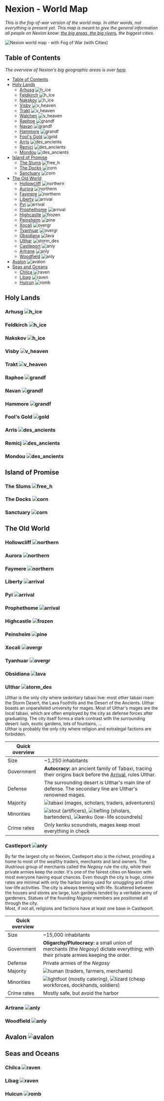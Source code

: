 # Nexion - World Map
*This is the fog-of-war version of the world map. In other words, not everything is present yet. This map is meant to give the general information all people on Nexion know: [the big areas, the big rivers](./world_fow.md), the biggest cities.*

![Nexion world map - with Fog of War (with Cities)](../imgs/world_fow_cities.png)

## Table of Contents
*The overview of Nexion's big geographic areas is over [here](./world_fow.md).*
 - [Table of Contents](./world_fow_cities.md#table-of-contents)
 - [Holy Lands](./world_fow_cities.md#holy-lands)
     - [Arhusg](./world_fow_cities.md#arhusg) ![h_ice]
     - [Feldkirch](./world_fow_cities.md#feldkirch) ![h_ice]
     - [Nakskov](./world_fow_cities.md#nakskov) ![h_ice]
     - [Visby](./world_fow_cities.md#visby) ![v_heaven]
     - [Trakt](./world_fow_cities.md#trakt) ![v_heaven]
     - [Walchen](./world_fow_cities.md#walchen) ![v_heaven]
     - [Raphoe](./world_fow_cities.md#raphoe) ![grandf]
     - [Navan](./world_fow_cities.md#navan) ![grandf]
     - [Hammore](./world_fow_cities.md#hammore) ![grandf]
     - [Fool's Gold](./world_fow_cities.md#fools-gold) ![gold]
     - [Arris](./world_fow_cities.md#arris) ![des_ancients]
     - [Remicj](./world_fow_cities.md#remicj) ![des_ancients]
     - [Mondou](./world_fow_cities.md#mondou) ![des_ancients]
 - [Island of Promise](./world_fow_cities.md#island-of-promise)
     - [The Slums](./world_fow_cities.md#the-slums) ![free_h]
     - [The Docks](./world_fow_cities.md#the-docks) ![corn]
     - [Sanctuary](./world_fow_cities.md#sanctuary) ![corn]
 - [The Old World](./world_fow_cities.md#the-old-world)
     - [Hollowcliff](./world_fow_cities.md#hollowcliff) ![northern]
     - [Aurora](./world_fow_cities.md#aurora) ![northern]
     - [Faymere](./world_fow_cities.md#faymere) ![northern]
     - [Liberty](./world_fow_cities.md#liberty) ![arrival]
     - [Pyi](./world_fow_cities.md#pyi) ![arrival]
     - [Prophethome](./world_fow_cities.md#prophethome) ![arrival]
     - [Highcastle](./world_fow_cities.md#highcastle) ![frozen]
     - [Peinsheim](./world_fow_cities.md#peinsheim) ![pine]
     - [Xocali](./world_fow_cities.md#xocali) ![overgr]
     - [Tyanhuar](./world_fow_cities.md#tyanhuar) ![overgr]
     - [Obsidiana](./world_fow_cities.md#obsidiana) ![lava]
     - [Ulthar](./world_fow_cities.md#ulthar) ![storm_des]
     - [Castleport](./world_fow_cities.md#castleport) ![anly]
     - [Artrane](./world_fow_cities.md#artrane) ![anly]
     - [Woodfield](./world_fow_cities.md#woodfield) ![anly]
 - [Avalon](./world_fow_cities.md#avalon) ![avalon]
 - [Seas and Oceans](./world_fow_cities.md#seas-and-oceans)
     - [Chilca](./world_fow_cities.md#chilca) ![raven]
     - [Libag](./world_fow_cities.md#libag) ![raven]
     - [Huicun](./world_fow_cities.md#huicun) ![romb]

## Holy Lands
### Arhusg ![h_ice]
### Feldkirch ![h_ice]
### Nakskov ![h_ice]
### Visby ![v_heaven]
### Trakt ![v_heaven]
### Raphoe ![grandf]
### Navan ![grandf]
### Hammore ![grandf]
### Fool's Gold ![gold]
### Arris ![des_ancients]
### Remicj ![des_ancients]
### Mondou ![des_ancients]

## Island of Promise
### The Slums ![free_h]
### The Docks ![corn]
### Sanctuary ![corn]

## The Old World
### Hollowcliff ![northern]
### Aurora ![northern]
### Faymere ![northern]
### Liberty ![arrival]
### Pyi ![arrival]
### Prophethome ![arrival]
### Highcastle ![frozen]
### Peinsheim ![pine]
### Xocali ![overgr]
### Tyanhuar ![overgr]
### Obsidiana ![lava]
### Ulthar ![storm_des]
Ulthar is the only city where sedentary tabaxi live: most other tabaxi roam the Storm Desert, the Lava Foothills and the Desert of the Ancients. Ulthar boasts an unparalleled university for mages. Most of Ulthar's mages are the local tabaxi, which are often employed by the city as defense forces after graduating. The city itself forms a stark contrast with the surrounding desert: lush, exotic gardens, lots of fountains, ...  
Ulthar is probably the only city where religion and extralegal factions are forbidden.

 Quick overview | <i></i>
 --- | ---
 Size | ~1,250 inhabitants
 Government | **Autocracy:** an ancient family of Tabaxi, tracing their origins back before the [Arrival](./world-hist.md#arrival), rules Ulthar.
 Defense | The surrounding desert is Ulthar's main line of defense. The secondary line are Ulthar's renowned mages.
 Majority | ![tabaxi] (mages, scholars, traders, adventurers)
 Minorities | ![stout] (artificers), ![tiefling] (sholars, bartenders), ![kenku] (low-life scoundrels)
 Crime rates | Only kenku scoundrels, mages keep most everything in check

### Castleport ![anly]
By far the largest city on Nexion, Castleport also is the richest, providing a home to most of the wealthy traders, merchants and land owners. The illustrious group of merchants called the *Negosy* rule the city, while their private armies keep the order. It's one of the fairest cities on Nexion with most everyone having equal chances. Even though the city is huge, crime rates are minimal with only the harbor being used for smuggling and other low-life activities. The city is always teeming with life. Scattered between the houses and stores are large, lush gardens tended by a veritable army of gardeners. Statues of the founding *Negosy* members are positioned all through the city.  
Most, if not all, religions and factions have at least one base in Castleport.

 Quick overview | <i></i>
 --- | ---
 Size | ~15,000 inhabitants
 Government | **Oligarchy/Plutocracy:** a small union of merchants (the *Negosy*) dictate everything; with their private armies keeping the order.
 Defense | Private armies of the *Negosy*
 Majority | ![human] (traders, farmers, merchants)
 Minorities | ![lightfoot] (mostly catering), ![lizard] (cheap workforces, dockhands, soldiers)
 Crime rates | Mostly safe, but avoid the harbor

### Artrane ![anly]
### Woodfield ![anly]

## Avalon ![avalon]

## Seas and Oceans
### Chilca ![raven]
### Libag ![raven]
### Huicun ![romb]

[//]: # (links)
[h_ice]: https://img.shields.io/badge/-Hills_of_Ice-brown
[v_heaven]: https://img.shields.io/badge/-Veil_of_Heaven-lightgrey
[grandf]: https://img.shields.io/badge/-Grandfather_Plains-green
[gold]: https://img.shields.io/badge/-Gold_Shores-brown
[des_ancients]: https://img.shields.io/badge/-Desert_of_the_Ancients-yellow
[free_h]: https://img.shields.io/badge/-Freedom_Hills-brown
[corn]: https://img.shields.io/badge/-The_Corn_Downs-green
[northern]: https://img.shields.io/badge/-The_Northern_Hills-brown
[arrival]: https://img.shields.io/badge/-Arrival_Plains-green
[frozen]: https://img.shields.io/badge/-Frozen_Peaks-lightgrey
[pine]: https://img.shields.io/badge/-Pine's_Range-darkgreen
[overgr]: https://img.shields.io/badge/-Overgrowth-darkgreen
[swamp]: https://img.shields.io/badge/-Infested_Swamp-pink
[lava]: https://img.shields.io/badge/-Lava_Foothills-brown
[storm_des]: https://img.shields.io/badge/-Storm_Desert-yellow
[anly]: https://img.shields.io/badge/-Anly_Valley-green

[hill]: https://img.shields.io/badge/-Hill_Dwarf-lightgrey
[mountain]: https://img.shields.io/badge/-Mountain_Dwarf-lightgrey
[lightfoot]: https://img.shields.io/badge/-Lightfoot_Halfling-green
[stout]: https://img.shields.io/badge/-Stout_Halfling-green
[human]: https://img.shields.io/badge/-Human-purple
[blue]: https://img.shields.io/badge/-Blue_Dragonborn-blue
[goldd]: https://img.shields.io/badge/-Gold_Dragonborn-gold
[silver]: https://img.shields.io/badge/-Silver_Dragonborn-silver
[bronze]: https://img.shields.io/badge/-Bronze_Dragonborn-bronze
[red]: https://img.shields.io/badge/-Red_Dragonborn-red
[copper]: https://img.shields.io/badge/-Copper_Dragonborn-brown
[green]: https://img.shields.io/badge/-Green_Dragonborn-green
[white]: https://img.shields.io/badge/White-Dragonborn-white
[brass]: https://img.shields.io/badge/-Brass_Dragonborn-orange
[black]: https://img.shields.io/badge/-Black_Dragonborn-black
[rock]: https://img.shields.io/badge/-Rock_Gnome-yellow
[forest]: https://img.shields.io/badge/-Forest_Gnome-yellow
[half-orc]: https://img.shields.io/badge/-Half--Orc-red
[tiefling]: https://img.shields.io/badge/-Tiefling-darkred
[firbolg]: https://img.shields.io/badge/-Firbolg-darkgreen
[goliath]: https://img.shields.io/badge/-Goliath-grey
[kenku]: https://img.shields.io/badge/-Kenku-darkblue
[lizard]: https://img.shields.io/badge/-Lizardfolk-pink
[tabaxi]: https://img.shields.io/badge/-Tabaxi-beige
[triton]: https://img.shields.io/badge/-Triton-lightblue
[bugbear]: https://img.shields.io/badge/-Bugbear-orange
[goblin]: https://img.shields.io/badge/-Goblin-red
[hobgob]: https://img.shields.io/badge/-Hobgoblin-grey
[kobold]: https://img.shields.io/badge/-Kobold-brown
[orc]: https://img.shields.io/badge/-Orc-red
[yuan]: https://img.shields.io/badge/-Yuan--ti-darkgreen

[avalon]: https://img.shields.io/badge/-Avalon-purple

[ice_o]: https://img.shields.io/badge/-Ice_Ocean-blue
[central]: https://img.shields.io/badge/-Central_Sea-blue
[raven]: https://img.shields.io/badge/-Raven_Sea-blue
[romb]: https://img.shields.io/badge/-Strait_of_Romburgh-blue
[verdant]: https://img.shields.io/badge/-Verdant_Bay-blue
[boil]: https://img.shields.io/badge/-Boiling_Bay-blue
[maze]: https://img.shields.io/badge/-Hurricane_Maze-blue
[vortex]: https://img.shields.io/badge/-Vortex_Sea-blue
[blood]: https://img.shields.io/badge/-The_Blood_Sea-blue
[southern]: https://img.shields.io/badge/-Southern_Sea-blue

[todo]: https://img.shields.io/badge/Status-To_Do-important
